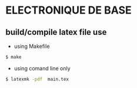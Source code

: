 
# ELECTRONIQUE DE BASE
  ## build/compile latex file use
   - using Makefile
```sh
$ make
```

   - using comand line only

```sh
$ latexmk -pdf  main.tex
```

